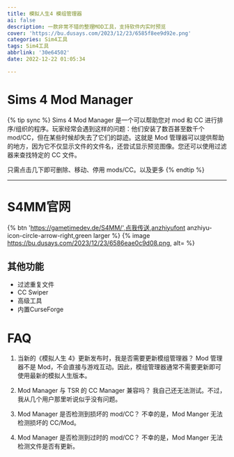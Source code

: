 ```yaml
---
title: 模拟人生4 模组管理器
ai: false
description: 一款非常不错的整理MOD工具，支持软件内实时预览
cover: 'https://bu.dusays.com/2023/12/23/6585f8ee9d92e.png'
categories: Sim4工具
tags: Sim4工具
abbrlink: '30e64502'
date: 2022-12-22 01:05:34

--- 
```

# Sims 4 Mod Manager
{% tip sync %}
Sims 4 Mod Manager 是一个可以帮助您对 mod 和 CC 进行排序/组织的程序。玩家经常会遇到这样的问题：他们安装了数百甚至数千个 mod/CC，但在某些时候却失去了它们的踪迹。这就是 Mod 管理器可以提供帮助的地方，因为它不仅显示文件的文件名，还尝试显示预览图像。您还可以使用过滤器来查找特定的 CC 文件。

只需点击几下即可删除、移动、停用 mods/CC。以及更多
{% endtip %}
*****
# S4MM官网
{% btn 'https://gametimedev.de/S4MM/',点我传送,anzhiyufont anzhiyu-icon-circle-arrow-right,green larger %}
{% image https://bu.dusays.com/2023/12/23/6586eae0c9d08.png, alt= %}
## 其他功能
- 过滤重复文件
- CC Swiper
- 高级工具
- 内置CurseForge
# FAQ
1. 当新的《模拟人生 4》更新发布时，我是否需要更新模组管理器？
Mod 管理器不是 Mod，不会直接与游戏互动。因此，模组管理器通常不需要更新即可使用最新的模拟人生版本。

2. Mod Manager 与 TSR 的 CC Manager 兼容吗？
我自己还无法测试。不过，我从几个用户那里听说似乎没有问题。

3. Mod Manager 是否检测到损坏的 mod/CC？
不幸的是，Mod Manger 无法检测损坏的 CC/Mod。

4. Mod Manager 是否检测到过时的 mod/CC？
不幸的是，Mod Manger 无法检测文件是否有更新。
